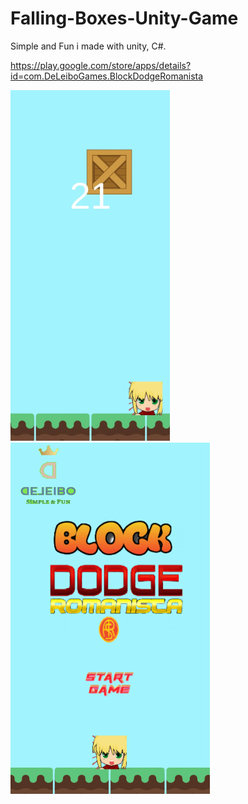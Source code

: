 # Falling-Boxes-Unity-Game
Simple and Fun i made with unity, C#.

https://play.google.com/store/apps/details?id=com.DeLeiboGames.BlockDodgeRomanista


![](readme/first.png)
![](readme/second.png)
